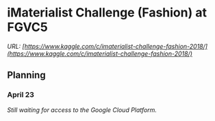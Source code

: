 # iMaterialist Challenge (Fashion) at FGVC5
_URL: [https://www.kaggle.com/c/imaterialist-challenge-fashion-2018/](https://www.kaggle.com/c/imaterialist-challenge-fashion-2018/)_

## Planning

### April 23
_Still waiting for access to the Google Cloud Platform._
